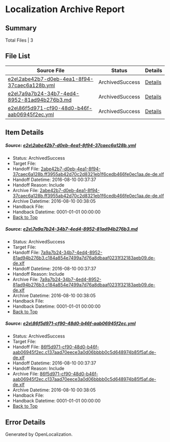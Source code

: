 # <a name='report-top'></a> Localization Archive Report

## Summary
 Total Files | 3

## File List
 Source File | Status | Details 
 ----------- | ------ | ------- 
 [e2e\2abe42b7-d0eb-4ea1-8f94-37caec6a128b.yml](https://github.com/OpenLocalizationTestOrg/oltest/blob/3e118b698d42333b618a56044d07f1fecb8e9d33/e2e/2abe42b7-d0eb-4ea1-8f94-37caec6a128b.yml) | ArchivedSuccess | [Details](#d6f5d9d837ac9290a673b49820c702fc75e7e4021)
 [e2e\7a9a7b24-34b7-4ed4-8952-81ad94b276b3.md](https://github.com/OpenLocalizationTestOrg/oltest/blob/3e118b698d42333b618a56044d07f1fecb8e9d33/e2e/7a9a7b24-34b7-4ed4-8952-81ad94b276b3.md) | ArchivedSuccess | [Details](#acb172646a683f7b7e60fb5b8047b2ef139277cf3)
 [e2e\86f5d971-cf90-48d0-b46f-aab06945f2ec.yml](https://github.com/OpenLocalizationTestOrg/oltest/blob/3e118b698d42333b618a56044d07f1fecb8e9d33/e2e/86f5d971-cf90-48d0-b46f-aab06945f2ec.yml) | ArchivedSuccess | [Details](#95953ac50a6ad0312cdeeb4a4505d95f3ef580934)

## Item Details
##### <a name='d6f5d9d837ac9290a673b49820c702fc75e7e4021'></a> Source: [e2e\2abe42b7-d0eb-4ea1-8f94-37caec6a128b.yml](https://github.com/OpenLocalizationTestOrg/oltest/blob/3e118b698d42333b618a56044d07f1fecb8e9d33/e2e/2abe42b7-d0eb-4ea1-8f94-37caec6a128b.yml)
* Status: ArchivedSuccess
* Target File: 
* Handoff File: [2abe42b7-d0eb-4ea1-8f94-37caec6a128b.ff3955ab42d70c2d8321eb1f6cedb466fe0ec1aa.de-de.xlf](https://github.com/OpenLocalizationTestOrg/olhandoff-e2e/blob/61219e9296bde956e5275de20ebdedcf46f7c63e/ol-handoff/OpenLocalizationTestOrg/ol-test-dede/ci/ht/2abe42b7-d0eb-4ea1-8f94-37caec6a128b.ff3955ab42d70c2d8321eb1f6cedb466fe0ec1aa.de-de.xlf)
* Handoff Datetime: 2016-08-10 00:37:37
* Handoff Reason: Include
* Archive File: [2abe42b7-d0eb-4ea1-8f94-37caec6a128b.ff3955ab42d70c2d8321eb1f6cedb466fe0ec1aa.de-de.xlf](https://github.com/OpenLocalizationTestOrg/olhandoff-e2e/blob/d7b9baed6c50352a131a6d05db4365de4de8ced1/ol-archive/OpenLocalizationTestOrg/ol-test-dede/ci/ht/2abe42b7-d0eb-4ea1-8f94-37caec6a128b.ff3955ab42d70c2d8321eb1f6cedb466fe0ec1aa.de-de.xlf)
* Archive Datetime: 2016-08-10 00:38:05
* Handback File: 
* Handback Datetime: 0001-01-01 00:00:00
* [Back to Top](#report-top)

##### <a name='acb172646a683f7b7e60fb5b8047b2ef139277cf3'></a> Source: [e2e\7a9a7b24-34b7-4ed4-8952-81ad94b276b3.md](https://github.com/OpenLocalizationTestOrg/oltest/blob/3e118b698d42333b618a56044d07f1fecb8e9d33/e2e/7a9a7b24-34b7-4ed4-8952-81ad94b276b3.md)
* Status: ArchivedSuccess
* Target File: 
* Handoff File: [7a9a7b24-34b7-4ed4-8952-81ad94b276b3.c184a854e7499a7d76a8dbaaf0231f32183aeb09.de-de.xlf](https://github.com/OpenLocalizationTestOrg/olhandoff-e2e/blob/61219e9296bde956e5275de20ebdedcf46f7c63e/ol-handoff/OpenLocalizationTestOrg/ol-test-dede/ci/ht/7a9a7b24-34b7-4ed4-8952-81ad94b276b3.c184a854e7499a7d76a8dbaaf0231f32183aeb09.de-de.xlf)
* Handoff Datetime: 2016-08-10 00:37:37
* Handoff Reason: Include
* Archive File: [7a9a7b24-34b7-4ed4-8952-81ad94b276b3.c184a854e7499a7d76a8dbaaf0231f32183aeb09.de-de.xlf](https://github.com/OpenLocalizationTestOrg/olhandoff-e2e/blob/d7b9baed6c50352a131a6d05db4365de4de8ced1/ol-archive/OpenLocalizationTestOrg/ol-test-dede/ci/ht/7a9a7b24-34b7-4ed4-8952-81ad94b276b3.c184a854e7499a7d76a8dbaaf0231f32183aeb09.de-de.xlf)
* Archive Datetime: 2016-08-10 00:38:05
* Handback File: 
* Handback Datetime: 0001-01-01 00:00:00
* [Back to Top](#report-top)

##### <a name='95953ac50a6ad0312cdeeb4a4505d95f3ef580934'></a> Source: [e2e\86f5d971-cf90-48d0-b46f-aab06945f2ec.yml](https://github.com/OpenLocalizationTestOrg/oltest/blob/3e118b698d42333b618a56044d07f1fecb8e9d33/e2e/86f5d971-cf90-48d0-b46f-aab06945f2ec.yml)
* Status: ArchivedSuccess
* Target File: 
* Handoff File: [86f5d971-cf90-48d0-b46f-aab06945f2ec.c137aad70eece3a0d06bbbb0c5d648974b85f5af.de-de.xlf](https://github.com/OpenLocalizationTestOrg/olhandoff-e2e/blob/61219e9296bde956e5275de20ebdedcf46f7c63e/ol-handoff/OpenLocalizationTestOrg/ol-test-dede/ci/ht/86f5d971-cf90-48d0-b46f-aab06945f2ec.c137aad70eece3a0d06bbbb0c5d648974b85f5af.de-de.xlf)
* Handoff Datetime: 2016-08-10 00:37:37
* Handoff Reason: Include
* Archive File: [86f5d971-cf90-48d0-b46f-aab06945f2ec.c137aad70eece3a0d06bbbb0c5d648974b85f5af.de-de.xlf](https://github.com/OpenLocalizationTestOrg/olhandoff-e2e/blob/d7b9baed6c50352a131a6d05db4365de4de8ced1/ol-archive/OpenLocalizationTestOrg/ol-test-dede/ci/ht/86f5d971-cf90-48d0-b46f-aab06945f2ec.c137aad70eece3a0d06bbbb0c5d648974b85f5af.de-de.xlf)
* Archive Datetime: 2016-08-10 00:38:05
* Handback File: 
* Handback Datetime: 0001-01-01 00:00:00
* [Back to Top](#report-top)


## Error Details

Generated by OpenLocalization.
